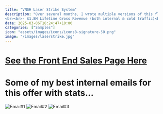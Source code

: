 ```yaml
---
title: "VNSH Laser Strike System"
description: "Over several months, I wrote multiple versions of this flow, which sells a dry-fire laser handgun training system. You can see the final control front-end page below.
<br><br>- $1.8M Lifetime Gross Revenue (both internal & cold traffic)<br>- 3.5% Conversion Rate at Launch<br>- $180 AOV<br>" 
date: 2025-03-06T10:24:47+10:00
categories: ["Samples"]
icon: "assets/images/icons/icons8-signature-50.png"
image: "/images/laserstrike.jpg"
---
```

# [See the Front End Sales Page Here](https://vnsh.com/pages/vnls1)
# Some of my best internal emails for this offer with stats...
![Email#1]({{site.baseurl}}/images/VNLS1.png)
![Email#2]({{site.baseurl}}/images/VNLS2.png)
![Email#3]({{site.baseurl}}/images/VNLS3.png)
